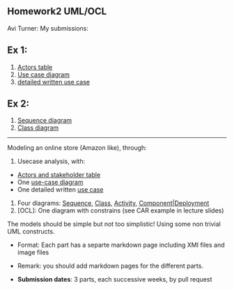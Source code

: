 ## Homework2 UML/OCL
Avi Turner: My submissions:

**Ex 1:**
----------
1. [Actors table](https://github.com/turner11/sw-modeling-2016b-uml/blob/master/EX_UML_part1/ActorsTable.md)
2. [Use case diagram](https://github.com/turner11/sw-modeling-2016b-uml/blob/master/EX_UML_part1/use-case-diagram.pdf)
3. [detailed written use case](https://github.com/turner11/sw-modeling-2016b-uml/blob/master/EX_UML_part1/detailed-use-case.md)

**Ex 2:**
----------
1. [Sequence diagram](https://github.com/turner11/sw-modeling-2016b-uml/blob/master/EX_UML_part2/sequence%20diagram.pdf)
2. [Class diagram](https://github.com/turner11/sw-modeling-2016b-uml/blob/master/EX_UML_part2/class_diagram.pdf)

----------
Modeling an online store (Amazon like), through:

1. Usecase analysis, with: 
  - [Actors and stakeholder table](./ActorsTable.md)
  - One [use-case diagram](./uc-diagram.md)
  - One detailed written [use case](./use-case.md)
1. Four diagrams: [Sequence](), [Class](), [Activity](), [Component]()|[Deployment]()
1. [OCL]: One diagram with constrains (see CAR example in lecture slides)

The models should be simple but not too simplistic! Using some non trivial UML constructs.

- Format: Each part has a separte markdown page including XMI files and image files
- Remark: you should add markdown pages for the different parts.

- **Submission dates**: 3 parts, each successive weeks, by pull request

